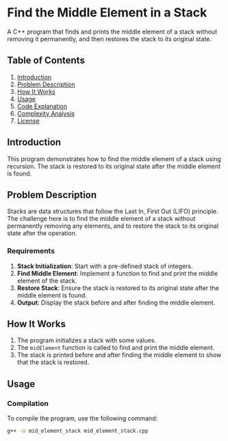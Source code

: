 # Find the Middle Element in a Stack

A C++ program that finds and prints the middle element of a stack without removing it permanently, and then restores the stack to its original state.

## Table of Contents
1. [Introduction](#introduction)
2. [Problem Description](#problem-description)
3. [How It Works](#how-it-works)
4. [Usage](#usage)
5. [Code Explanation](#code-explanation)
6. [Complexity Analysis](#complexity-analysis)
7. [License](#license)

## Introduction

This program demonstrates how to find the middle element of a stack using recursion. The stack is restored to its original state after the middle element is found.

## Problem Description

Stacks are data structures that follow the Last In, First Out (LIFO) principle. The challenge here is to find the middle element of a stack without permanently removing any elements, and to restore the stack to its original state after the operation.

### Requirements

1. **Stack Initialization**: Start with a pre-defined stack of integers.
2. **Find Middle Element**: Implement a function to find and print the middle element of the stack.
3. **Restore Stack**: Ensure the stack is restored to its original state after the middle element is found.
4. **Output**: Display the stack before and after finding the middle element.

## How It Works

1. The program initializes a stack with some values.
2. The `midElement` function is called to find and print the middle element.
3. The stack is printed before and after finding the middle element to show that the stack is restored.

## Usage

### Compilation

To compile the program, use the following command:

```sh
g++ -o mid_element_stack mid_element_stack.cpp
